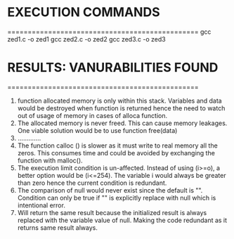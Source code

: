 
# EXECUTION COMMANDS
===============================================
gcc zed1.c -o zed1
gcc zed2.c -o zed2
gcc zed3.c -o zed3

# RESULTS: VANURABILITIES FOUND
===============================================

1. function allocated memory is only within this stack. Variables and data would be destroyed when function is returned hence the need to watch out of usage of memory in cases of alloca function.
2. The allocated memory is never freed. This can cause memory leakages.  One viable solution would be to use function free(data)
3. .............
4. The function calloc () is slower as it must write to real memory all the zeros. This consumes time and could be avoided by exchanging the function with malloc().
5. The execution limit condition is un-affected. Instead of using (i>=o), a better option would be (i<=254). The variable i would always be greater than zero hence the current condition is redundant.
6. The comparison of null would never exist since the default is "". Condition can only be true if "" is explicitly replace with null which is intentional error. 
7.  Will return the same result because the initialized result is always replaced with the variable value of null. Making the code redundant as it returns same result always.

